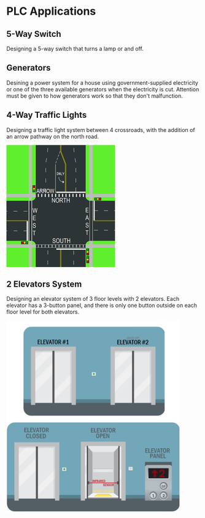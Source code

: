 # PLC Applications
## 5-Way Switch
Designing a 5-way switch that turns a lamp or and off.

## Generators
Desining a power system for a house using government-supplied electricity or one of the three available generators when the electricity is cut. Attention must be given to how generators work so that they don't malfunction.

## 4-Way Traffic Lights
Designing a traffic light system between 4 crossroads, with the addition of an arrow pathway on the north road.  

![](/images/road.png)

## 2 Elevators System
Designing an elevator system of 3 floor levels with 2 elevators. Each elevator has a 3-button panel, and there is only one button outside on each floor level for both elevators.  

<img src="images/elevators.png" height="500">
